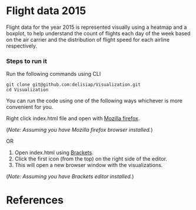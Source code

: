 
# Flight data 2015

Flight data for the year 2015 is represented visually using a heatmap and a boxplot, to help understand the count of flights each day of the week based on the air carrier and the distribution of flight speed for each airline respectively. 

### Steps to run it

Run the following commands using CLI
```
git clone git@github.com:delisiap/Visualization.git
cd Visualization
```
You can run the code using one of the following ways whichever is more convenient for you.


 Right click index.html file and open with [Mozilla firefox](https://www.mozilla.org/en-CA/firefox/).

(*Note: Assuming you have Mozilla firefox browser installed.*)

OR

1. Open index.html using [Brackets](http://brackets.io/).
2. Click the first icon (from the top) on the right side of the editor.
3. This will open a new browser window with the visualizations.

(*Note: Assuming you have Brackets editor installed.*)

# References
[1]: http://www.transparentpng.com/details/background-airplane-transparent_10521.html
[2]: https://www.data-to-viz.com/
